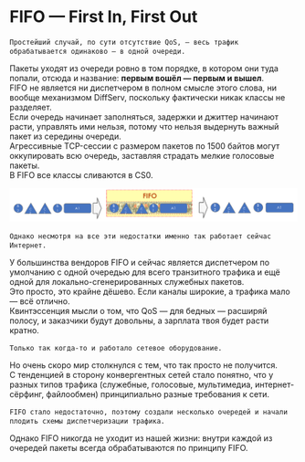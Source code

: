 # FIFO — First In, First Out

```text
Простейший случай, по сути отсутствие QoS, — весь трафик обрабатывается одинаково — в одной очереди.
```

Пакеты уходят из очереди ровно в том порядке, в котором они туда попали, отсюда и название: **первым вошёл — первым и вышел**.  
FIFO не является ни диспетчером в полном смысле этого слова, ни вообще механизмом DiffServ, поскольку фактически никак классы не разделяет.  
Если очередь начинает заполняться, задержки и джиттер начинают расти, управлять ими нельзя, потому что нельзя выдернуть важный пакет из середины очереди.  
Агрессивные TCP-сессии с размером пакетов по 1500 байтов могут оккупировать всю очередь, заставляя страдать мелкие голосовые пакеты.  
В FIFO все классы сливаются в CS0.

![](../../.gitbook/assets/image-19.png)

```text
Однако несмотря на все эти недостатки именно так работает сейчас Интернет.
```

У большинства вендоров FIFO и сейчас является диспетчером по умолчанию с одной очередью для всего транзитного трафика и ещё одной для локально-сгенерированных служебных пакетов.  
Это просто, это крайне дёшево. Если каналы широкие, а трафика мало — всё отлично.  
Квинтэссенция мысли о том, что QoS — для бедных — расширяй полосу, и заказчики будут довольны, а зарплата твоя будет расти кратно.

```text
Только так когда-то и работало сетевое оборудование.
```

Но очень скоро мир столкнулся с тем, что так просто не получится.  
С тенденцией в сторону конвергентных сетей стало понятно, что у разных типов трафика \(служебные, голосовые, мультимедиа, интернет-сёрфинг, файлообмен\) принципиально разные требования к сети.

```text
FIFO стало недостаточно, поэтому создали несколько очередей и начали плодить схемы диспетчеризации трафика.
```

Однако FIFO никогда не уходит из нашей жизни: внутри каждой из очередей пакеты всегда обрабатываются по принципу FIFO.

